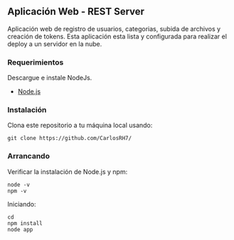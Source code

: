 ## Aplicación Web - REST Server

Aplicación web de registro de usuarios, categorias, subida de archivos y creación de tokens.
Esta aplicación esta lista y configurada para realizar el deploy a un servidor en la nube. 

### Requerimientos

Descargue e instale NodeJs.
+ [Node.js](https://nodejs.org/es/)

### Instalación

Clona este repositorio a tu máquina local usando:

	git clone https://github.com/CarlosRH7/

### Arrancando

Verificar la instalación de Node.js y npm:

```
node -v
npm -v
```

Iniciando: 

```
cd 
npm install
node app 
```